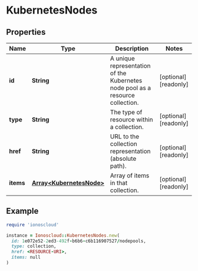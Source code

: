 # KubernetesNodes

## Properties

| Name | Type | Description | Notes |
| ---- | ---- | ----------- | ----- |
| **id** | **String** | A unique representation of the Kubernetes node pool as a resource collection. | [optional][readonly] |
| **type** | **String** | The type of resource within a collection. | [optional][readonly] |
| **href** | **String** | URL to the collection representation (absolute path). | [optional][readonly] |
| **items** | [**Array&lt;KubernetesNode&gt;**](KubernetesNode.md) | Array of items in that collection. | [optional][readonly] |

## Example

```ruby
require 'ionoscloud'

instance = Ionoscloud::KubernetesNodes.new(
  id: 1e072e52-2ed3-492f-b6b6-c6b116907527/nodepools,
  type: collection,
  href: <RESOURCE-URI>,
  items: null
)
```

